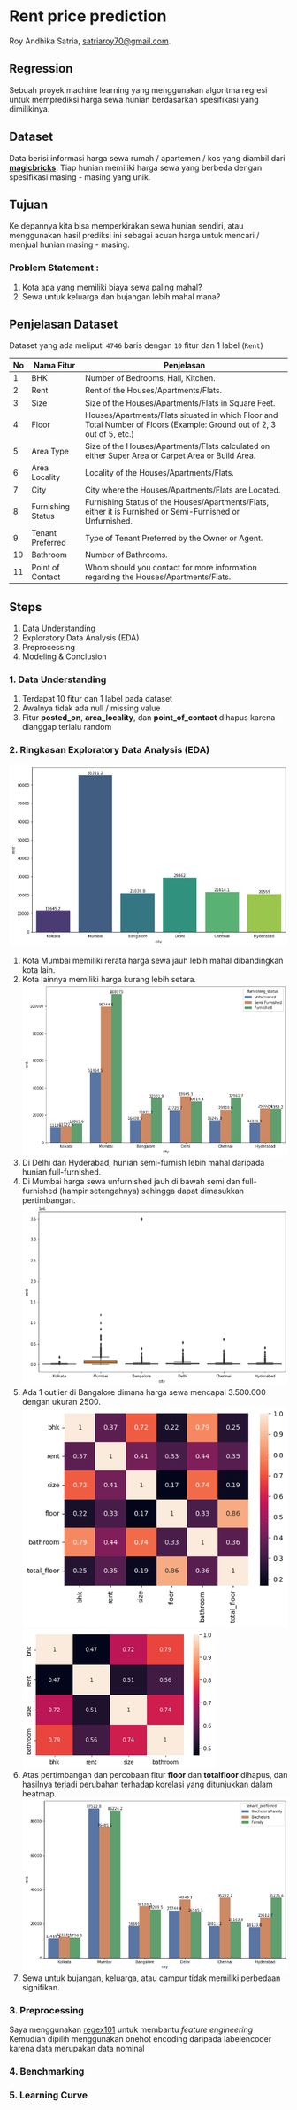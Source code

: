 # Rent price prediction
Roy Andhika Satria, [satriaroy70@gmail.com](mailto:satriaroy70@gmail.com).

## Regression
Sebuah proyek machine learning yang menggunakan algoritma regresi untuk memprediksi harga sewa hunian berdasarkan spesifikasi yang dimilikinya.

## Dataset
Data berisi informasi harga sewa rumah / apartemen / kos yang diambil dari [**magicbricks**](https://www.magicbricks.com/). Tiap hunian memiliki harga sewa yang berbeda dengan spesifikasi masing - masing yang unik.

## Tujuan
Ke depannya kita bisa memperkirakan sewa hunian sendiri, atau menggunakan hasil prediksi ini sebagai acuan harga untuk mencari / menjual hunian masing - masing.

### Problem Statement :
1. Kota apa yang memiliki biaya sewa paling mahal?
1. Sewa untuk keluarga dan bujangan lebih mahal mana?

## Penjelasan Dataset 
Dataset yang ada meliputi `4746` baris dengan `10` fitur dan 1 label (`Rent`)

| No | __Nama Fitur__ | __Penjelasan__ |
| - | - | - |
| 1 | BHK | Number of Bedrooms, Hall, Kitchen. | 
| 2 | Rent | Rent of the Houses/Apartments/Flats. |
| 3 | Size | Size of the Houses/Apartments/Flats in Square Feet. |
| 4 | Floor  | Houses/Apartments/Flats situated in which Floor and Total Number of Floors (Example: Ground out of 2, 3 out of 5, etc.) |
| 5 | Area Type | Size of the Houses/Apartments/Flats calculated on either Super Area or Carpet Area or Build Area. | 
| 6 | Area Locality | Locality of the Houses/Apartments/Flats. |
| 7 | City | City where the Houses/Apartments/Flats are Located. |
| 8 | Furnishing Status | Furnishing Status of the Houses/Apartments/Flats, either it is Furnished or Semi-Furnished or Unfurnished. |
| 9 | Tenant Preferred | Type of Tenant Preferred by the Owner or Agent. |
| 10 | Bathroom | Number of Bathrooms. | 
| 11 | Point of Contact | Whom should you contact for more information regarding the Houses/Apartments/Flats. | 

## Steps
1. Data Understanding
2. Exploratory Data Analysis (EDA)
3. Preprocessing 
4. Modeling & Conclusion 

### 1. Data Understanding
1. Terdapat 10 fitur dan 1 label pada dataset
2. Awalnya tidak ada null / missing value
3. Fitur **posted_on**, **area_locality**, dan **point_of_contact** dihapus karena dianggap terlalu random

### 2. Ringkasan Exploratory Data Analysis (EDA)
![graph](https://raw.githubusercontent.com/royandhika/rent-price-regression/main/assets/cityrent.png)
1. Kota Mumbai memiliki rerata harga sewa jauh lebih mahal dibandingkan kota lain.  
2. Kota lainnya memiliki harga kurang lebih setara.  
![graph](https://raw.githubusercontent.com/royandhika/rent-price-regression/main/assets/rent-city-furnish.png)
3. Di Delhi dan Hyderabad, hunian semi-furnish lebih mahal daripada hunian full-furnished.
4. Di Mumbai harga sewa unfurnished jauh di bawah semi dan full-furnished (hampir setengahnya) sehingga dapat dimasukkan pertimbangan.
![graph](https://raw.githubusercontent.com/royandhika/rent-price-regression/main/assets/city-rent-boxplot.png)
5. Ada 1 outlier di Bangalore dimana harga sewa mencapai 3.500.000 dengan ukuran 2500.
![graph](https://raw.githubusercontent.com/royandhika/rent-price-regression/main/assets/heatmap.png)
![graph](https://raw.githubusercontent.com/royandhika/rent-price-regression/main/assets/heatmap2.png)
6. Atas pertimbangan dan percobaan fitur **floor** dan **totalfloor** dihapus, dan hasilnya terjadi perubahan terhadap korelasi yang ditunjukkan dalam heatmap.
![graph](https://raw.githubusercontent.com/royandhika/rent-price-regression/main/assets/rent-city-tenant.png)
7. Sewa untuk bujangan, keluarga, atau campur tidak memiliki perbedaan signifikan.

### 3. Preprocessing
Saya menggunakan [regex101](https://regex101.com/r/Xy6zZs/1) untuk membantu *feature engineering*  
Kemudian dipilih menggunakan onehot encoding daripada labelencoder karena data merupakan data nominal 

### 4. Benchmarking


### 5. Learning Curve

